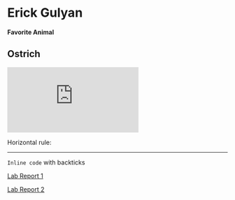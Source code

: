 # Erick Gulyan
**Favorite Animal** 
## Ostrich



![Image](https://github.com/erick-gulyan/cse15l-lab-report/files/7858683/635577047626238302-phxdc5-6936v4t3ndh1j0kyujd9-original.jpg.pdf)


Horizontal rule:

---

`Inline code` with backticks

[Lab Report 1](https://erick-gulyan.github.io/cse15l-lab-reports/lab-report-1-week-2.html)

[Lab Report 2](https://erick-gulyan.github.io/cse15l-lab-reports/lab-report-1-week-4.html)
